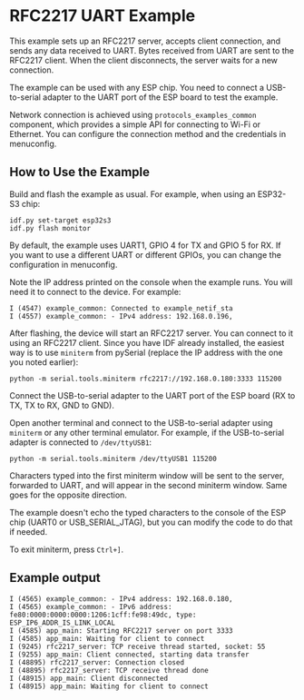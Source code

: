 # RFC2217 UART Example

This example sets up an RFC2217 server, accepts client connection, and sends any data received to UART. Bytes received from UART are sent to the RFC2217 client. When the client disconnects, the server waits for a new connection.

The example can be used with any ESP chip. You need to connect a USB-to-serial adapter to the UART port of the ESP board to test the example.

Network connection is achieved using `protocols_examples_common` component, which provides a simple API for connecting to Wi-Fi or Ethernet. You can configure the connection method and the credentials in menuconfig.

## How to Use the Example

Build and flash the example as usual. For example, when using an ESP32-S3 chip:

```shell
idf.py set-target esp32s3
idf.py flash monitor
```

By default, the example uses UART1, GPIO 4 for TX and GPIO 5 for RX. If you want to use a different UART or different GPIOs, you can change the configuration in menuconfig.

Note the IP address printed on the console when the example runs. You will need it to connect to the device. For example:
```
I (4547) example_common: Connected to example_netif_sta
I (4557) example_common: - IPv4 address: 192.168.0.196,
```

After flashing, the device will start an RFC2217 server. You can connect to it using an RFC2217 client. Since you have IDF already installed, the easiest way is to use `miniterm` from pySerial (replace the IP address with the one you noted earlier):
    
```shell
python -m serial.tools.miniterm rfc2217://192.168.0.180:3333 115200
```

Connect the USB-to-serial adapter to the UART port of the ESP board (RX to TX, TX to RX, GND to GND).

Open another terminal and connect to the USB-to-serial adapter using `miniterm` or any other terminal emulator. For example, if the USB-to-serial adapter is connected to `/dev/ttyUSB1`:
```shell
python -m serial.tools.miniterm /dev/ttyUSB1 115200
```

Characters typed into the first miniterm window will be sent to the server, forwarded to UART, and will appear in the second miniterm window. Same goes for the opposite direction.

The example doesn't echo the typed characters to the console of the ESP chip (UART0 or USB_SERIAL_JTAG), but you can modify the code to do that if needed.

To exit miniterm, press `Ctrl+]`.

## Example output

```
I (4565) example_common: - IPv4 address: 192.168.0.180,
I (4565) example_common: - IPv6 address: fe80:0000:0000:0000:1206:1cff:fe98:49dc, type: ESP_IP6_ADDR_IS_LINK_LOCAL
I (4585) app_main: Starting RFC2217 server on port 3333
I (4585) app_main: Waiting for client to connect
I (9245) rfc2217_server: TCP receive thread started, socket: 55
I (9255) app_main: Client connected, starting data transfer
I (48895) rfc2217_server: Connection closed
I (48895) rfc2217_server: TCP receive thread done
I (48915) app_main: Client disconnected
I (48915) app_main: Waiting for client to connect
```

